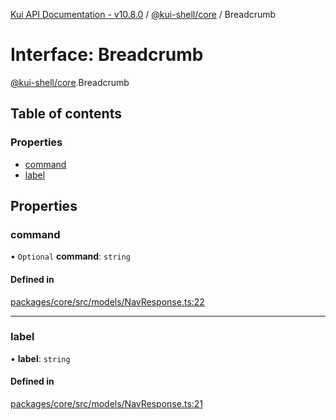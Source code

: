 [Kui API Documentation - v10.8.0](../README.md) / [@kui-shell/core](../modules/kui_shell_core.md) / Breadcrumb

# Interface: Breadcrumb

[@kui-shell/core](../modules/kui_shell_core.md).Breadcrumb

## Table of contents

### Properties

- [command](kui_shell_core.Breadcrumb.md#command)
- [label](kui_shell_core.Breadcrumb.md#label)

## Properties

### command

• `Optional` **command**: `string`

#### Defined in

[packages/core/src/models/NavResponse.ts:22](https://github.com/mra-ruiz/kui/blob/27e887ab4/packages/core/src/models/NavResponse.ts#L22)

---

### label

• **label**: `string`

#### Defined in

[packages/core/src/models/NavResponse.ts:21](https://github.com/mra-ruiz/kui/blob/27e887ab4/packages/core/src/models/NavResponse.ts#L21)
